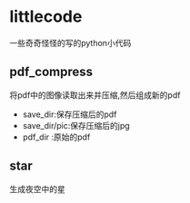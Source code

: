 # littlecode
一些奇奇怪怪的写的python小代码
## pdf_compress 
将pdf中的图像读取出来并压缩,然后组成新的pdf 
- save_dir:保存压缩后的pdf 
- save_dir/pic:保存压缩后的jpg 
- pdf_dir :原始的pdf 

## star
生成夜空中的星


